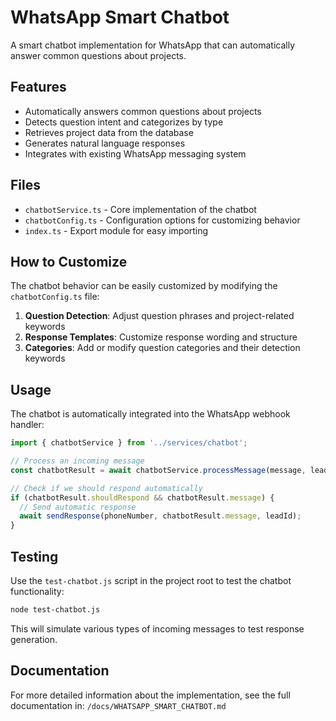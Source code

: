 # WhatsApp Smart Chatbot

A smart chatbot implementation for WhatsApp that can automatically answer common questions about projects.

## Features

- Automatically answers common questions about projects
- Detects question intent and categorizes by type
- Retrieves project data from the database
- Generates natural language responses
- Integrates with existing WhatsApp messaging system

## Files

- `chatbotService.ts` - Core implementation of the chatbot
- `chatbotConfig.ts` - Configuration options for customizing behavior
- `index.ts` - Export module for easy importing

## How to Customize

The chatbot behavior can be easily customized by modifying the `chatbotConfig.ts` file:

1. **Question Detection**: Adjust question phrases and project-related keywords
2. **Response Templates**: Customize response wording and structure
3. **Categories**: Add or modify question categories and their detection keywords

## Usage

The chatbot is automatically integrated into the WhatsApp webhook handler:

```typescript
import { chatbotService } from '../services/chatbot';

// Process an incoming message
const chatbotResult = await chatbotService.processMessage(message, leadId);

// Check if we should respond automatically
if (chatbotResult.shouldRespond && chatbotResult.message) {
  // Send automatic response
  await sendResponse(phoneNumber, chatbotResult.message, leadId);
}
```

## Testing

Use the `test-chatbot.js` script in the project root to test the chatbot functionality:

```bash
node test-chatbot.js
```

This will simulate various types of incoming messages to test response generation.

## Documentation

For more detailed information about the implementation, see the full documentation in:
`/docs/WHATSAPP_SMART_CHATBOT.md`